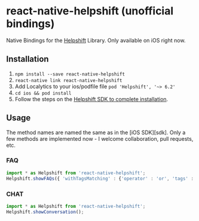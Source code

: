 # react-native-helpshift (unofficial bindings)

Native Bindings for the [Helpshift][helpshift] Library. Only available on iOS right now.

## Installation

1. `npm install --save react-native-helpshift`
2. `react-native link react-native-helpshift`
3. Add Localytics to your ios/podfile file `pod 'Helpshift', '~> 6.2'`
4. `cd ios && pod install`
5. Follow the steps on the [Helpshift SDK to complete installation](https://developers.helpshift.com/ios/getting-started/). 

## Usage

The method names are named the same as in the [iOS SDK][sdk]. Only a few methods are implemented now - I welcome collaboration, pull requests, etc. 

### FAQ
```js
import * as Helpshift from 'react-native-helpshift';
Helpshift.showFAQs({ 'withTagsMatching' : {'operator' : 'or', 'tags' : ['iPhone', 'iPad']}});
```

### CHAT
```js
import * as Helpshift from 'react-native-helpshift';
Helpshift.showConversation();
```

[helpshift]: http://helpshift.com